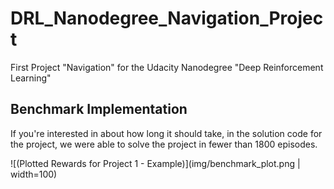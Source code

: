 # DRL_Nanodegree_Navigation_Project
First Project "Navigation" for the Udacity Nanodegree "Deep Reinforcement Learning"



## Benchmark Implementation

If you're interested in about how long it should take, in the solution code for the project, we were able to solve the project in fewer than 1800 episodes.

![(Plotted Rewards for Project 1 - Example)](img/benchmark_plot.png | width=100)